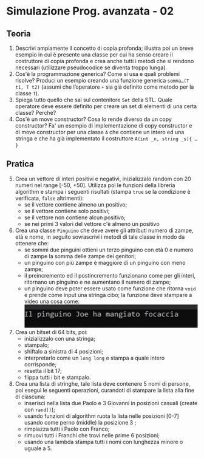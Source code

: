 # Simulazione Prog. avanzata - 02
## Teoria
1. Descrivi ampiamente il concetto di copia profonda; illustra poi un breve esempio in cui è presente una classe per cui ha senso creare il costruttore di copia profonda e crea anche tutti i metodi che si rendono necessari (utilizzare pseudocodice se diventa troppo lunga).
2. Cos'è la programmazione generica? Come si usa e quali problemi risolve? Produci un esempio creando una funzione generica `somma…(T t1, T t2)` (assumi che l’operatore `+` sia già definito come metodo per la classe `T`).
3. Spiega tutto quello che sai sul contenitore `Set` della STL. Quale operatore deve essere definito per creare un set di elementi di una certa classe? Perché?
4. Cos'è un move constructor? Cosa lo rende diverso da un copy constructor? Fa' un esempio di implementazione di copy constructor e di move constructor per una classe `A` che contiene un intero ed una stringa e che ha già implementato il costruttore `A(int _n, string _s){ … }`

## Pratica
5. Crea un vettore di interi positivi e negativi, inizializzalo random con 20 numeri nel range [-50, +50]. Utilizza poi le funzioni della libreria algorithm e stampa i seguenti risultati (stampa `true` se la condizione è verificata, `false` altrimenti):
   * se il vettore contiene almeno un positivo;
   * se il vettore contiene solo positivi;
   * se il vettore non contiene alcun positivo;
   * se nei primi 3 valori del vettore c'è almeno un positivo
6. Crea una classe `Pinguino` che deve avere gli attributi numero di zampe, età e nome, in seguito sovrascrivi i metodi di tale classe in modo da ottenere che:
   * se sommi due pinguini ottieni un terzo pinguino con età 0 e numero di zampe la somma delle zampe dei genitori;
   * un pinguino con più zampe è maggiore di un pinguino con meno zampe;
   * il preincremento ed il postincremento funzionano come per gli interi, ritornano un pinguino e ne aumentano il numero di zampe;
   * un pinguino deve poter essere usato come funzione che ritorna `void` e prende come input una stringa cibo; la funzione deve stampare a video una cosa come:![es5](./assets/es5-pinguino.png)
7. Crea un bitset di 64 bits, poi:
   * inizializzalo con una stringa;
   * stampalo;
   * shiftalo a sinistra di 4 posizioni;
   * interpretarlo come un `long long` e stampa a quale intero corrisponde;
   * resetta il bit 17;
   * flippa tutti i bit e stampalo.
8. Crea una lista di stringhe, tale lista deve contenere 5 nomi di persone, poi esegui le seguenti operazioni, curandoti di stampare la lista alla fine di ciascuna:
   * inserisci nella lista due Paolo e 3 Giovanni in posizioni casuali (create con `rand()`);
   * usando funzioni di algorithm ruota la lista nelle posizioni [0-7] usando come perno (middle) la posizione 3 ;
   * rimpiazza tutti i Paolo con Franco;
   * rimuovi tutti i Franchi che trovi nelle prime 6 posizioni;
   * usando una lambda stampa tutti i nomi con lunghezza minore o uguale a 5.